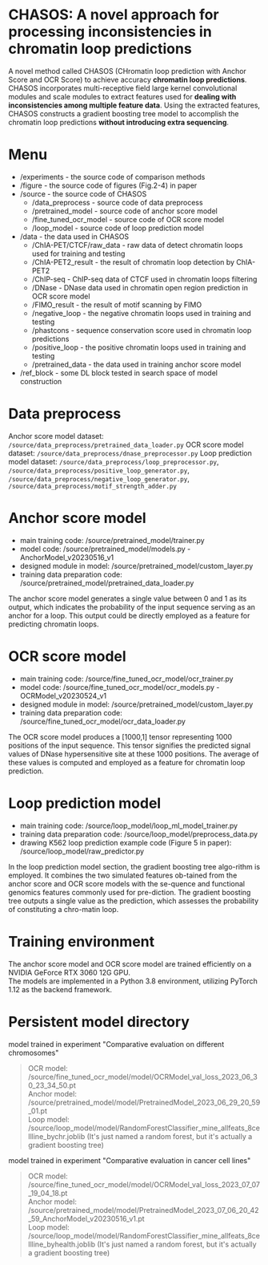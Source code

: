 CHASOS: A novel approach for processing inconsistencies in chromatin loop predictions
===
A novel method called CHASOS (CHromatin loop prediction with Anchor Score and OCR Score) to achieve accuracy **chromatin loop predictions**. CHASOS incorporates multi-receptive field large kernel convolutional modules and scale modules to extract features used for **dealing with inconsistencies among multiple feature data**. Using the extracted features, CHASOS constructs a gradient boosting tree model to accomplish the chromatin loop predictions **without introducing extra sequencing**.

# Menu
* /experiments - the source code of comparison methods
* /figure - the source code of figures (Fig.2-4) in paper
* /source - the source code of CHASOS
  - /data_preprocess - source code of data preprocess
  - /pretrained_model - source code of anchor score model
  - /fine_tuned_ocr_model - source code of OCR score model
  - /loop_model - source code of loop prediction model
* /data - the data used in CHASOS
  * /ChIA-PET/CTCF/raw_data - raw data of detect chromatin loops used for training and testing
  * /ChIA-PET2_result - the result of chromatin loop detection by ChIA-PET2
  * /ChIP-seq - ChIP-seq data of CTCF used in chromatin loops filtering
  * /DNase - DNase data used in chromatin open region prediction in OCR score model
  * /FIMO_result - the result of motif scanning by FIMO
  * /negative_loop - the negative chromatin loops used in training and testing
  * /phastcons - sequence conservation score used in chromatin loop predictions
  * /positive_loop - the positive chromatin loops used in training and testing
  * /pretrained_data - the data used in training anchor score model
* /ref_block - some DL block tested in search space of model construction

# Data preprocess
Anchor score model dataset: `/source/data_preprocess/pretrained_data_loader.py`
OCR score model dataset: `/source/data_preprocess/dnase_preprocessor.py`
Loop prediction model dataset: `/source/data_preprocess/loop_preprocessor.py`, `/source/data_preprocess/positive_loop_generator.py`, `/source/data_preprocess/negative_loop_generator.py`, `/source/data_preprocess/motif_strength_adder.py`

# Anchor score model
* main training code: /source/pretrained_model/trainer.py
* model code: /source/pretrained_model/models.py - AnchorModel_v20230516_v1
* designed module in model: /source/pretrained_model/custom_layer.py
* training data preparation code: /source/pretrained_model/pretrained_data_loader.py

The anchor score model generates a single value between 0 and 1 as its output, which indicates the probability of the input sequence serving as an anchor for a loop. This output could be directly employed as a feature for predicting chromatin loops.

# OCR score model
* main training code: /source/fine_tuned_ocr_model/ocr_trainer.py
* model code: /source/fine_tuned_ocr_model/ocr_models.py - OCRModel_v20230524_v1
* designed module in model: /source/pretrained_model/custom_layer.py
* training data preparation code: /source/fine_tuned_ocr_model/ocr_data_loader.py

The OCR score model produces a [1000,1] tensor representing 1000 positions of the input sequence. This tensor signifies the predicted signal values of DNase hypersensitive site at these 1000 positions. The average of these values is computed and employed as a feature for chromatin loop prediction.

# Loop prediction model
* main training code: /source/loop_model/loop_ml_model_trainer.py
* training data preparation code: /source/loop_model/preprocess_data.py
* drawing K562 loop prediction example code (Figure 5 in paper): /source/loop_model/raw_predictor.py

In the loop prediction model section, the gradient boosting tree algo-rithm is employed. It combines the two simulated features ob-tained from the anchor score and OCR score models with the se-quence and functional genomics features commonly used for pre-diction. The gradient boosting tree outputs a single value as the prediction, which assesses the probability of constituting a chro-matin loop.

# Training environment
The anchor score model and OCR score model are trained efficiently on a NVIDIA GeForce RTX 3060 12G GPU.  
The models are implemented in a Python 3.8 environment, utilizing PyTorch 1.12 as the backend framework.

# Persistent model directory
model trained in experiment "Comparative evaluation on different chromosomes"
> OCR model: /source/fine_tuned_ocr_model/model/OCRModel_val_loss_2023_06_30_23_34_50.pt  
Anchor model: /source/pretrained_model/model/PretrainedModel_2023_06_29_20_59_01.pt  
Loop model: /source/loop_model/model/RandomForestClassifier_mine_allfeats_8cellline_bychr.joblib (It's just named a random forest, but it's actually a gradient boosting tree)

model trained in experiment "Comparative evaluation in cancer cell lines"
> OCR model: /source/fine_tuned_ocr_model/model/OCRModel_val_loss_2023_07_07_19_04_18.pt  
Anchor model: /source/pretrained_model/model/PretrainedModel_2023_07_06_20_42_59_AnchorModel_v20230516_v1.pt  
Loop model: /source/loop_model/model/RandomForestClassifier_mine_allfeats_8cellline_byhealth.joblib (It's just named a random forest, but it's actually a gradient boosting tree)


